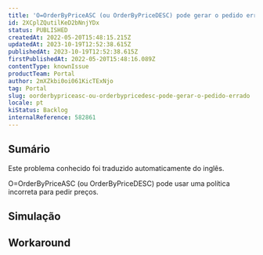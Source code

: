 ```yaml
---
title: 'O=OrderByPriceASC (ou OrderByPriceDESC) pode gerar o pedido errado'
id: 2XCplZQutilKeD2bNnjYDx
status: PUBLISHED
createdAt: 2022-05-20T15:48:15.215Z
updatedAt: 2023-10-19T12:52:38.615Z
publishedAt: 2023-10-19T12:52:38.615Z
firstPublishedAt: 2022-05-20T15:48:16.089Z
contentType: knownIssue
productTeam: Portal
author: 2mXZkbi0oi061KicTExNjo
tag: Portal
slug: oorderbypriceasc-ou-orderbypricedesc-pode-gerar-o-pedido-errado
locale: pt
kiStatus: Backlog
internalReference: 582861
---
```


## Sumário

<div class="alert alert-info">
  <p>Este problema conhecido foi traduzido automaticamente do inglês.</p>
</div>


O=OrderByPriceASC (ou OrderByPriceDESC) pode usar uma política incorreta para pedir preços.

## Simulação



## Workaround



